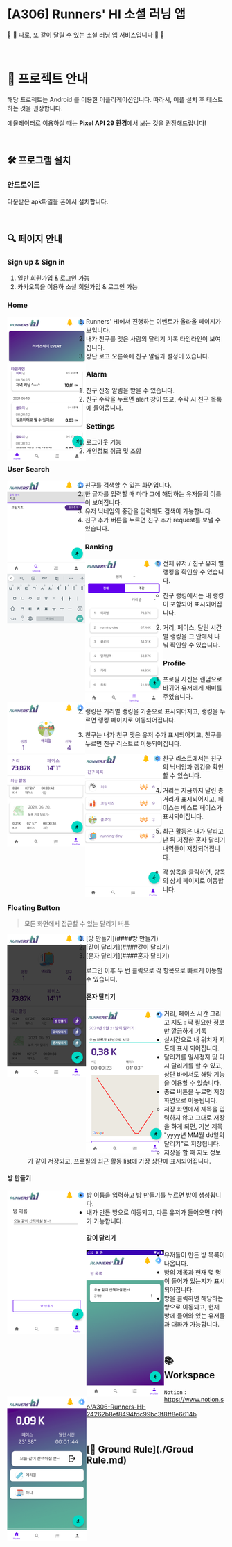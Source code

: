 # [A306] Runners' HI 소셜 러닝 앱

:runner: :runner: 따로, 또 같이 달릴 수 있는 소셜 러닝 앱 서비스입니다 :runner: :runner:

<br>

# :memo: 프로젝트 안내

해당 프로젝트는 Android 를 이용한 어플리케이션입니다.
따라서, 어플 설치 후 테스트 하는 것을 권장합니다.

에뮬레이터로 이용하실 때는 **Pixel API 29 환경**에서 보는 것을 권장해드립니다!



<br>

## :hammer_and_wrench: ​프로그램 설치

### 안드로이드 

다운받은 apk파일을 폰에서 설치합니다. 



<br>

## :mag: 페이지 안내

### Sign up & Sign in

1. 일반 회원가입 & 로그인 가능
2. 카카오톡을 이용하 소셜 회원가입 & 로그인 가능



### Home

<img src="./img_resource/1.png" style="zoom:50%" align="left"/>



1. Runners' HI에서 진행하는 이벤트가 올라올 페이지가 보입니다.
2. 내가 친구를 맺은 사람의 달리기 기록 타임라인이 보여집니다.
3. 상단 로고 오른쪽에 친구 알림과 설정이 있습니다.



### Alarm

1. 친구 신청 알림을 받을 수 있습니다.
2. 친구 수락을 누르면 alert 창이 뜨고, 수락 시 친구 목록에 들어옵니다.



### Settings

1. 로그아웃 기능
2. 개인정보 취급 및 조항



### User Search

<img src="./img_resource/3.png" style="zoom:50%" align="left"/>



1. 친구를 검색할 수 있는 화면입니다.
2. 한 글자를 입력할 때 마다 그에 해당하는 유저들의 이름이 보여집니다.
3. 유저 닉네임의 중간을 입력해도 검색이 가능합니다.
4. 친구 추가 버튼을 누르면 친구 추가 request를 보낼 수 있습니다.



### Ranking

<img src="./img_resource/4.png" style="zoom:50%" align="left"/>



1. 전체 유저 / 친구 유저 별 랭킹을 확인할 수 있습니다.
   - 친구 랭킹에서는 내 랭킹이 포함되어 표시되어집니다.

2. 거리, 페이스, 달린 시간 별 랭킹을 그 안에서 나눠 확인할 수 있습니다.



### Profile

<img src="./img_resource/5.png" style="zoom:50%" align="left"/>



1. 프로필 사진은 랜덤으로 바뀌어 유저에게 재미를 주었습니다.

2. 랭킹은 거리별 랭킹을 기준으로 표시되어지고, 랭킹을 누르면 랭킹 페이지로 이동되어집니다.

3. 친구는 내가 친구 맺은 유저 수가 표시되어지고, 친구를 누르면 친구 리스트로 이동되어집니다.

      <img src="./img_resource/6.png" style="zoom:50%" align="left"/>
      
      
      
      - 친구 리스트에서는 친구의 닉네임과 랭킹을 확인할 수 있습니다.

4. 거리는 지금까지 달린 총 거리가 표시되어지고,  페이스는 베스트 페이스가 표시되어집니다.

5. 최근 활동은 내가 달리고 난 뒤 저장한 혼자 달리기 내역들이 저장되어집니다.
   - 각 항목을 클릭하면, 항목의 상세 페이지로 이동합니다.



### Floating Button

> 모든 화면에서 접근할 수 있는 달리기 버튼

<img src="./img_resource/11.png" style="zoom:50%" align="left"/>

1. [방 만들기](####방 만들기)
2. [같이 달리기](####같이 달리기)
3. [혼자 달리기](####혼자 달리기)



로그인 이후 두 번 클릭으로 각 항목으로 빠르게 이동할 수 있습니다.



#### 혼자 달리기

<img src="./img_resource/8.png" style="zoom:50%" align="left"/>

- 거리, 페이스 시간 그리고 지도 : 딱 필요한 정보만 깔끔하게 기록
- 실시간으로 내 위치가 지도에 표시 되어집니다.
- 달리기를 일시정지 및 다시 달리기를 할 수 있고, 상단 바에서도 해당 기능을 이용할 수 있습니다.
- 종료 버튼을 누르면 저장화면으로 이동됩니다.
  - 저장 화면에서 제목을 입력하지 않고 그대로 저장을 하게 되면, 기본 제목 "yyyy년 MM월 dd일의 달리기"로 저장됩니다.
  - 저장을 할 때 지도 정보가 같이 저장되고, 프로필의 최근 활동 list에 가장 상단에 표시되어집니다.



#### 방 만들기

<img src="./img_resource/7.png" style="zoom:50%" align="left"/>

- 방 이름을 입력하고 방 만들기를 누르면 방이 생성됩니다.
- 내가 만든 방으로 이동되고, 다른 유저가 들어오면 대화가 가능합니다.



#### 같이 달리기

<img src="./img_resource/10.png" style="zoom:55%" align="left"/>

<img src="./img_resource/9.png" style="zoom:50%" align="left"/>

- 유저들이 만든 방 목록이 나옵니다.
- 방의 제목과 현재 몇 명이 들어가 있는지가 표시되어집니다.
- 방을 클릭하면 해당하는 방으로 이동되고, 현재 방에 들어와 있는 유저들과 대화가 가능합니다.



<br>

## :books: Workspace

`Notion` : https://www.notion.so/A306-Runners-HI-24262b8ef8494fdc99bc3f8ff8e6614b



<br>

## [🚀 Ground Rule](./Groud Rule.md)

